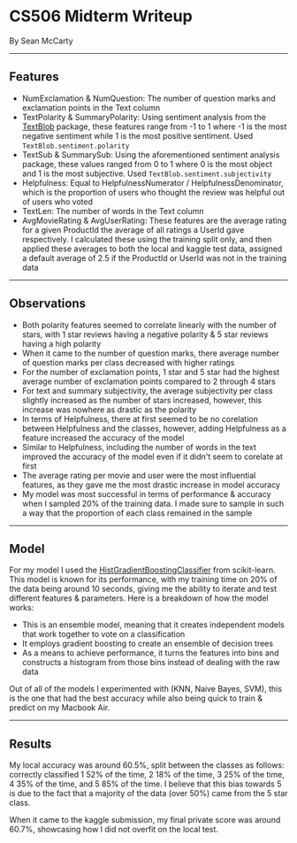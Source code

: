 # CS506 Midterm Writeup 

By Sean McCarty

---
## Features
 * NumExclamation & NumQuestion: The number of question marks and exclamation points in the Text column
 * TextPolarity & SummaryPolarity: Using sentiment analysis from the [TextBlob](https://textblob.readthedocs.io/en/dev/quickstart.html#sentiment-analysis) package, these features range from -1 to 1 where -1 is the most negative sentiment while 1 is the most positive sentiment. Used `TextBlob.sentiment.polarity`
 * TextSub & SummarySub: Using the aforementioned sentiment analysis package, these values ranged from 0 to 1 where 0 is the most object and 1 is the most subjective. Used `TextBlob.sentiment.subjectivity`
 * Helpfulness: Equal to HelpfulnessNumerator / HelpfulnessDenominator, which is the proportion of users who thought the review was helpful out of users who voted
 * TextLen: The number of words in the Text column
 * AvgMovieRating & AvgUserRating: These features are the average rating for a given ProductId the average of all ratings a UserId gave respectively. I calculated these using the training split only, and then applied these averages to both the local and kaggle test data, assigned a default average of 2.5 if the ProductId or UserId was not in the training data
 ---
 ## Observations 
 * Both polarity features seemed to correlate linearly with the number of stars, with 1 star reviews having a negative polarity & 5 star reviews having a high polarity
 * When it came to the number of question marks, there average number of question marks per class decreased with higher ratings
 * For the number of exclamation points, 1 star and 5 star had the highest average number of exclamation points compared to 2 through 4 stars
 * For text and summary subjectivity, the average subjectivity per class slightly increased as the number of stars increased, however, this increase was nowhere as drastic as the polarity
 * In terms of Helpfulness, there at first seemed to be no corelation between Helpfulness and the classes, however, adding Helpfulness as a feature increased the accuracy of the model
 * Similar to Helpfulness, including the number of words in the text improved the accuracy of the model even if it didn't seem to corelate at first
 * The average rating per movie and user were the most influential features, as they gave me the most drastic increase in model accuracy 
 * My model was most successful in terms of performance & accuracy when I sampled 20% of the training data. I made sure to sample in such a way that the proportion of each class remained in the sample 
 ---
 ## Model

For my model I used the [HistGradientBoostingClassifier](https://scikit-learn.org/dev/modules/generated/sklearn.ensemble.HistGradientBoostingClassifier.html) from scikit-learn. This model is known for its performance, with my training time on 20% of the data being around 10 seconds, giving me the ability to iterate and test different features & parameters. Here is a breakdown of how the model works:
 * This is an ensemble model, meaning that it creates independent models that work together to vote on a classification
 * It employs gradient boosting to create an ensemble of decision trees
 * As a means to achieve performance, it turns the features into bins and constructs a histogram from those bins instead of dealing with the raw data

Out of all of the models I experimented with (KNN, Naive Bayes, SVM), this is the one that had the best accuracy while also being quick to train & predict on my Macbook Air.

---
 ## Results
My local accuracy was around 60.5%, split between the classes as follows: correctly classified 1 52% of the time, 2 18% of the time, 3 25% of the time, 4 35% of the time, and 5 85% of the time. I believe that this bias towards 5 is due to the fact that a majority of the data (over 50%) came from the 5 star class. 

When it came to the kaggle submission, my final private score was around 60.7%, showcasing how I did not overfit on the local test.